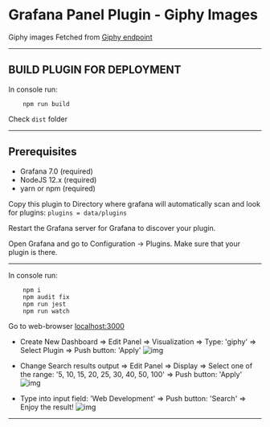 # Grafana Panel Plugin - Giphy Images 

Giphy images Fetched from [Giphy endpoint](https://developers.giphy.com/docs/api/endpoint/)

-------------------

## BUILD PLUGIN FOR DEPLOYMENT

In console run:
``` 
    npm run build
```
Check ```dist``` folder

-------------------

## Prerequisites
- Grafana 7.0 (required)
- NodeJS 12.x (required)
- yarn or npm (required)

Copy this plugin to Directory where grafana will automatically scan and look for plugins:
``` plugins = data/plugins ``` 

Restart the Grafana server for Grafana to discover your plugin.

Open Grafana and go to Configuration -> Plugins. Make sure that your plugin is there.

-------------------

In console run:
``` 
    npm i
    npm audit fix
    npm run jest
    npm run watch
```

Go to web-browser [localhost:3000](http://localhost:3000/)

- Create New Dashboard => Edit Panel => Visualization => Type: 'giphy' => Select Plugin => Push button: 'Apply'
![img](docs/img/grafana-2.png)

- Change Search results output => Edit Panel => Display => Select one of the range: '5, 10, 15, 20, 25, 30, 40, 50, 100'  => Push button: 'Apply'
![img](docs/img/grafana-3.png)

- Type into input field: 'Web Development' => Push button: 'Search' => Enjoy the result!
![img](docs/img/grafana-1.png)

-------------------

